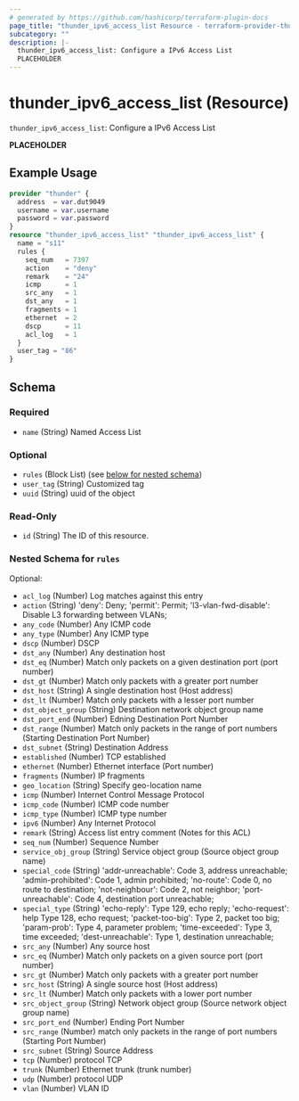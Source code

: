 ```yaml
---
# generated by https://github.com/hashicorp/terraform-plugin-docs
page_title: "thunder_ipv6_access_list Resource - terraform-provider-thunder"
subcategory: ""
description: |-
  thunder_ipv6_access_list: Configure a IPv6 Access List
  PLACEHOLDER
---
```


# thunder_ipv6_access_list (Resource)

`thunder_ipv6_access_list`: Configure a IPv6 Access List

__PLACEHOLDER__

## Example Usage

```terraform
provider "thunder" {
  address  = var.dut9049
  username = var.username
  password = var.password
}
resource "thunder_ipv6_access_list" "thunder_ipv6_access_list" {
  name = "s11"
  rules {
    seq_num   = 7397
    action    = "deny"
    remark    = "24"
    icmp      = 1
    src_any   = 1
    dst_any   = 1
    fragments = 1
    ethernet  = 2
    dscp      = 11
    acl_log   = 1
  }
  user_tag = "86"
}
```

<!-- schema generated by tfplugindocs -->
## Schema

### Required

- `name` (String) Named Access List

### Optional

- `rules` (Block List) (see [below for nested schema](#nestedblock--rules))
- `user_tag` (String) Customized tag
- `uuid` (String) uuid of the object

### Read-Only

- `id` (String) The ID of this resource.

<a id="nestedblock--rules"></a>
### Nested Schema for `rules`

Optional:

- `acl_log` (Number) Log matches against this entry
- `action` (String) 'deny': Deny; 'permit': Permit; 'l3-vlan-fwd-disable': Disable L3 forwarding between VLANs;
- `any_code` (Number) Any ICMP code
- `any_type` (Number) Any ICMP type
- `dscp` (Number) DSCP
- `dst_any` (Number) Any destination host
- `dst_eq` (Number) Match only packets on a given destination port (port number)
- `dst_gt` (Number) Match only packets with a greater port number
- `dst_host` (String) A single destination host (Host address)
- `dst_lt` (Number) Match only packets with a lesser port number
- `dst_object_group` (String) Destination network object group name
- `dst_port_end` (Number) Edning Destination Port Number
- `dst_range` (Number) Match only packets in the range of port numbers (Starting Destination Port Number)
- `dst_subnet` (String) Destination Address
- `established` (Number) TCP established
- `ethernet` (Number) Ethernet interface (Port number)
- `fragments` (Number) IP fragments
- `geo_location` (String) Specify geo-location name
- `icmp` (Number) Internet Control Message Protocol
- `icmp_code` (Number) ICMP code number
- `icmp_type` (Number) ICMP type number
- `ipv6` (Number) Any Internet Protocol
- `remark` (String) Access list entry comment (Notes for this ACL)
- `seq_num` (Number) Sequence Number
- `service_obj_group` (String) Service object group (Source object group name)
- `special_code` (String) 'addr-unreachable': Code 3, address unreachable; 'admin-prohibited': Code 1, admin prohibited; 'no-route': Code 0, no route to destination; 'not-neighbour': Code 2, not neighbor; 'port-unreachable': Code 4, destination port unreachable;
- `special_type` (String) 'echo-reply': Type 129, echo reply; 'echo-request': help Type 128, echo request; 'packet-too-big': Type 2, packet too big; 'param-prob': Type 4, parameter problem; 'time-exceeded': Type 3, time exceeded; 'dest-unreachable': Type 1, destination unreachable;
- `src_any` (Number) Any source host
- `src_eq` (Number) Match only packets on a given source port (port number)
- `src_gt` (Number) Match only packets with a greater port number
- `src_host` (String) A single source host (Host address)
- `src_lt` (Number) Match only packets with a lower port number
- `src_object_group` (String) Network object group (Source network object group name)
- `src_port_end` (Number) Ending Port Number
- `src_range` (Number) match only packets in the range of port numbers (Starting Port Number)
- `src_subnet` (String) Source Address
- `tcp` (Number) protocol TCP
- `trunk` (Number) Ethernet trunk (trunk number)
- `udp` (Number) protocol UDP
- `vlan` (Number) VLAN ID



